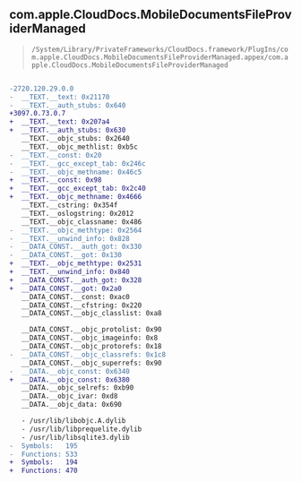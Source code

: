 ## com.apple.CloudDocs.MobileDocumentsFileProviderManaged

> `/System/Library/PrivateFrameworks/CloudDocs.framework/PlugIns/com.apple.CloudDocs.MobileDocumentsFileProviderManaged.appex/com.apple.CloudDocs.MobileDocumentsFileProviderManaged`

```diff

-2720.120.29.0.0
-  __TEXT.__text: 0x21170
-  __TEXT.__auth_stubs: 0x640
+3097.0.73.0.7
+  __TEXT.__text: 0x207a4
+  __TEXT.__auth_stubs: 0x630
   __TEXT.__objc_stubs: 0x2640
   __TEXT.__objc_methlist: 0xb5c
-  __TEXT.__const: 0x20
-  __TEXT.__gcc_except_tab: 0x246c
-  __TEXT.__objc_methname: 0x46c5
+  __TEXT.__const: 0x98
+  __TEXT.__gcc_except_tab: 0x2c40
+  __TEXT.__objc_methname: 0x4666
   __TEXT.__cstring: 0x354f
   __TEXT.__oslogstring: 0x2012
   __TEXT.__objc_classname: 0x486
-  __TEXT.__objc_methtype: 0x2564
-  __TEXT.__unwind_info: 0x828
-  __DATA_CONST.__auth_got: 0x330
-  __DATA_CONST.__got: 0x130
+  __TEXT.__objc_methtype: 0x2531
+  __TEXT.__unwind_info: 0x840
+  __DATA_CONST.__auth_got: 0x328
+  __DATA_CONST.__got: 0x2a0
   __DATA_CONST.__const: 0xac0
   __DATA_CONST.__cfstring: 0x220
   __DATA_CONST.__objc_classlist: 0xa8

   __DATA_CONST.__objc_protolist: 0x90
   __DATA_CONST.__objc_imageinfo: 0x8
   __DATA_CONST.__objc_protorefs: 0x18
-  __DATA_CONST.__objc_classrefs: 0x1c8
   __DATA_CONST.__objc_superrefs: 0x90
-  __DATA.__objc_const: 0x6340
+  __DATA.__objc_const: 0x6380
   __DATA.__objc_selrefs: 0xb90
   __DATA.__objc_ivar: 0xd8
   __DATA.__objc_data: 0x690

   - /usr/lib/libobjc.A.dylib
   - /usr/lib/libprequelite.dylib
   - /usr/lib/libsqlite3.dylib
-  Symbols:   195
-  Functions: 533
+  Symbols:   194
+  Functions: 470
 

```
